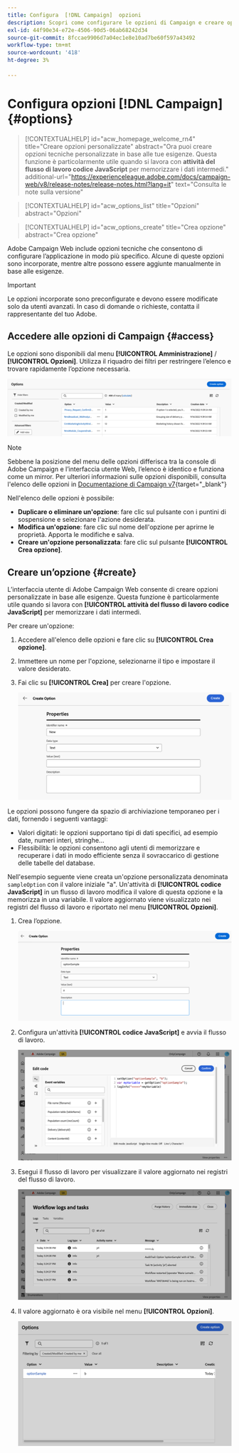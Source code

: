 ```yaml
---
title: Configura  [!DNL Campaign]  opzioni
description: Scopri come configurare le opzioni di Campaign e creare opzioni personalizzate.
exl-id: 44f90e34-e72e-4506-90d5-06ab68242d34
source-git-commit: 8fccae9906d7a04ec1e8e10ad7be60f597a43492
workflow-type: tm+mt
source-wordcount: '418'
ht-degree: 3%

---
```


# Configura opzioni [!DNL Campaign] {#options}

>[!CONTEXTUALHELP]
>id="acw_homepage_welcome_rn4"
>title="Creare opzioni personalizzate"
>abstract="Ora puoi creare opzioni tecniche personalizzate in base alle tue esigenze. Questa funzione è particolarmente utile quando si lavora con **attività del flusso di lavoro codice JavaScript** per memorizzare i dati intermedi."
>additional-url="https://experienceleague.adobe.com/docs/campaign-web/v8/release-notes/release-notes.html?lang=it" text="Consulta le note sulla versione"

>[!CONTEXTUALHELP]
>id="acw_options_list"
>title="Opzioni"
>abstract="Opzioni"

>[!CONTEXTUALHELP]
>id="acw_options_create"
>title="Crea opzione"
>abstract="Crea opzione"

Adobe Campaign Web include opzioni tecniche che consentono di configurare l’applicazione in modo più specifico. Alcune di queste opzioni sono incorporate, mentre altre possono essere aggiunte manualmente in base alle esigenze.

>[!IMPORTANT]
>
>Le opzioni incorporate sono preconfigurate e devono essere modificate solo da utenti avanzati. In caso di domande o richieste, contatta il rappresentante del tuo Adobe.

## Accedere alle opzioni di Campaign {#access}

Le opzioni sono disponibili dal menu **[!UICONTROL Amministrazione]** / **[!UICONTROL Opzioni]**. Utilizza il riquadro dei filtri per restringere l’elenco e trovare rapidamente l’opzione necessaria.

![](assets/options-list.png)

>[!NOTE]
>
>Sebbene la posizione del menu delle opzioni differisca tra la console di Adobe Campaign e l’interfaccia utente Web, l’elenco è identico e funziona come un mirror. Per ulteriori informazioni sulle opzioni disponibili, consulta l&#39;elenco delle opzioni in [Documentazione di Campaign v7](https://experienceleague.adobe.com/en/docs/campaign-classic/using/installing-campaign-classic/appendices/configuring-campaign-options){target="_blank"}

Nell&#39;elenco delle opzioni è possibile:

* **Duplicare o eliminare un&#39;opzione**: fare clic sul pulsante con i puntini di sospensione e selezionare l&#39;azione desiderata.
* **Modifica un&#39;opzione**: fare clic sul nome dell&#39;opzione per aprirne le proprietà. Apporta le modifiche e salva.
* **Creare un&#39;opzione personalizzata**: fare clic sul pulsante **[!UICONTROL Crea opzione]**.

## Creare un’opzione {#create}

L’interfaccia utente di Adobe Campaign Web consente di creare opzioni personalizzate in base alle esigenze. Questa funzione è particolarmente utile quando si lavora con **[!UICONTROL attività del flusso di lavoro codice JavaScript]** per memorizzare i dati intermedi.

Per creare un&#39;opzione:

1. Accedere all&#39;elenco delle opzioni e fare clic su **[!UICONTROL Crea opzione]**.
1. Immettere un nome per l&#39;opzione, selezionarne il tipo e impostare il valore desiderato.
1. Fai clic su **[!UICONTROL Crea]** per creare l&#39;opzione.

   ![](assets/options-create.png)

Le opzioni possono fungere da spazio di archiviazione temporaneo per i dati, fornendo i seguenti vantaggi:

* Valori digitati: le opzioni supportano tipi di dati specifici, ad esempio date, numeri interi, stringhe...
* Flessibilità: le opzioni consentono agli utenti di memorizzare e recuperare i dati in modo efficiente senza il sovraccarico di gestione delle tabelle del database.

Nell&#39;esempio seguente viene creata un&#39;opzione personalizzata denominata `sampleOption` con il valore iniziale &quot;a&quot;. Un&#39;attività di **[!UICONTROL codice JavaScript]** in un flusso di lavoro modifica il valore di questa opzione e la memorizza in una variabile. Il valore aggiornato viene visualizzato nei registri del flusso di lavoro e riportato nel menu **[!UICONTROL Opzioni]**.

1. Crea l’opzione.

   ![](assets/options-sample-create.png)

1. Configura un&#39;attività **[!UICONTROL codice JavaScript]** e avvia il flusso di lavoro.

   ![](assets/options-sample-javascript.png)

1. Esegui il flusso di lavoro per visualizzare il valore aggiornato nei registri del flusso di lavoro.

   ![](assets/options-sample-logs.png)

1. Il valore aggiornato è ora visibile nel menu **[!UICONTROL Opzioni]**.

   ![](assets/options-sample-updated.png)
